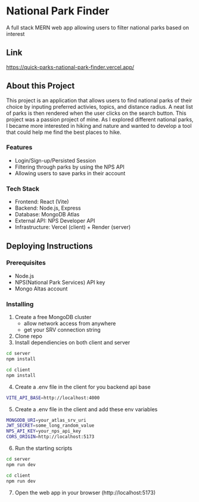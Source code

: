 # National Park Finder

A full stack MERN web app allowing users to filter national parks based on interest

## Link
https://quick-parks-national-park-finder.vercel.app/

## About this Project

This project is an application that allows users to find national parks of their choice by inputing preferred activies, topics, and distance radius. A neat list of parks is then rendered when the user clicks on the search button. This project was a passion project of mine. As I explored different national parks, I became more interested in hiking and nature and wanted to develop a tool that could help me find the best places to hike.

### Features
* Login/Sign-up/Persisted Session
* Filtering through parks by using the NPS API
* Allowing users to save parks in their account

### Tech Stack
* Frontend: React (Vite)
* Backend: Node.js, Express
* Database: MongoDB Atlas 
* External API: NPS Developer API 
* Infrastructure: Vercel (client) + Render (server)
  
## Deploying Instructions

### Prerequisites
* Node.js
* NPS(National Park Services) API key
* Mongo Altas account

### Installing
1. Create a free MongoDB cluster
   * allow network access from anywhere
   * get your SRV connection string
2. Clone repo
3. Install dependiencies on both client and server
```bash
cd server
npm install
```
```bash
cd client
npm install
```
4. Create a .env file in the client for you backend api base
```bash
VITE_API_BASE=http://localhost:4000
```
5. Create a .env file in the client and add these env variables
```bash
MONGODB_URI=your_atlas_srv_uri
JWT_SECRET=some_long_random_value
NPS_API_KEY=your_nps_api_key
CORS_ORIGIN=http://localhost:5173
```
6. Run the starting scripts
```bash
cd server
npm run dev
```
```bash
cd client
npm run dev
```
7. Open the web app in your browser (http://localhost:5173)


